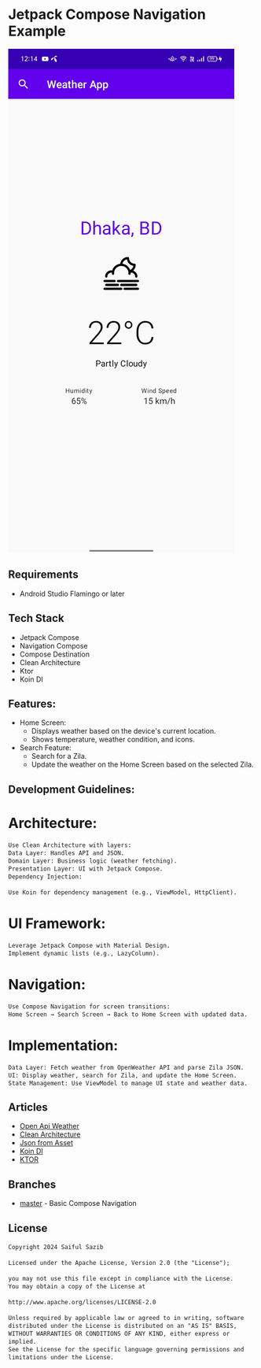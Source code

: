# Jetpack Compose Navigation Example
![](screenshots/sample1.jpg)

## Requirements
- Android Studio Flamingo or later

## Tech Stack
- Jetpack Compose
- Navigation Compose
- Compose Destination
- Clean Architecture
- Ktor
- Koin DI

## Features:
- Home Screen:
    - Displays weather based on the device's current location.
    - Shows temperature, weather condition, and icons.
- Search Feature:
   - Search for a Zila.
    - Update the weather on the Home Screen based on the selected Zila.

## Development Guidelines:
 # Architecture:

    Use Clean Architecture with layers:
    Data Layer: Handles API and JSON.
    Domain Layer: Business logic (weather fetching).
    Presentation Layer: UI with Jetpack Compose.
    Dependency Injection:

    Use Koin for dependency management (e.g., ViewModel, HttpClient).
# UI Framework:

    Leverage Jetpack Compose with Material Design.
    Implement dynamic lists (e.g., LazyColumn).
# Navigation:

    Use Compose Navigation for screen transitions:
    Home Screen → Search Screen → Back to Home Screen with updated data.

# Implementation:
    Data Layer: Fetch weather from OpenWeather API and parse Zila JSON.
    UI: Display weather, search for Zila, and update the Home Screen.
    State Management: Use ViewModel to manage UI state and weather data.

## Articles
- [Open Api Weather](https://openweathermap.org/api)
- [Clean Architecture](https://medium.com/@sazib/android-mvvm-with-clean-code-dda2bf78bb64)
- [Json from Asset](https://medium.com/@sazib/read-json-file-from-assets-346f624faf92)
- [Koin DI](https://insert-koin.io/)
- [KTOR](https://ktor.io/)

## Branches
- [master](https://github.com/sazibislam/tenmin) - Basic Compose Navigation

## License
```
Copyright 2024 Saiful Sazib

Licensed under the Apache License, Version 2.0 (the "License");

you may not use this file except in compliance with the License.
You may obtain a copy of the License at

http://www.apache.org/licenses/LICENSE-2.0

Unless required by applicable law or agreed to in writing, software
distributed under the License is distributed on an "AS IS" BASIS,
WITHOUT WARRANTIES OR CONDITIONS OF ANY KIND, either express or implied.
See the License for the specific language governing permissions and
limitations under the License.
```
